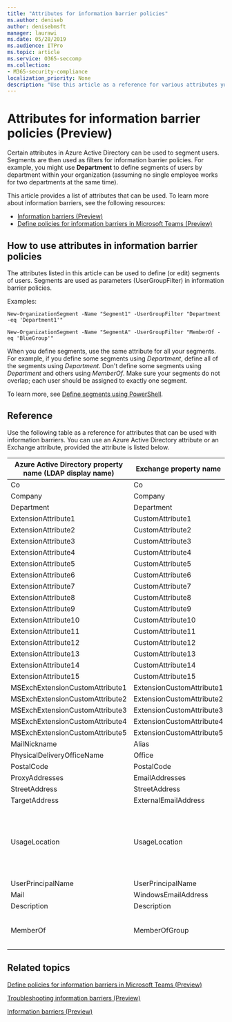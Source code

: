 ```yaml
---
title: "Attributes for information barrier policies"
ms.author: deniseb
author: denisebmsft
manager: laurawi
ms.date: 05/28/2019
ms.audience: ITPro
ms.topic: article
ms.service: O365-seccomp
ms.collection:
- M365-security-compliance
localization_priority: None
description: "Use this article as a reference for various attributes you can use in information barrier policies."
---
```


# Attributes for information barrier policies (Preview)

Certain attributes in Azure Active Directory can be used to segment users. Segments are then used as filters for information barrier policies. For example, you might use **Department** to define segments of users by department within your organization (assuming no single employee works for two departments at the same time). 

This article provides a list of attributes that can be used. To learn more about information barriers, see the following resources:
- [Information barriers (Preview)](information-barriers.md)
- [Define policies for information barriers in Microsoft Teams (Preview)](information-barriers-policies.md)

## How to use attributes in information barrier policies

The attributes listed in this article can be used to define (or edit) segments of users. Segments are used as parameters (UserGroupFilter) in information barrier policies.

Examples:

`New-OrganizationSegment -Name "Segment1" -UserGroupFilter "Department -eq 'Department1'"`

`New-OrganizationSegment -Name "SegmentA" -UserGroupFilter "MemberOf -eq 'BlueGroup'"`

When you define segments, use the same attribute for all your segments. For example, if you define some segments using *Department*, define all of the segments using *Department*. Don't define some segments using *Department* and others using *MemberOf*. Make sure your segments do not overlap; each user should be assigned to exactly one segment. 

To learn more, see [Define segments using PowerShell](information-barriers-policies.md#define-segments-using-powershell).

## Reference

Use the following table as a reference for attributes that can be used with information barriers. You can use an Azure Active Directory attribute or an Exchange attribute, provided the attribute is listed below.

|Azure Active Directory property name (LDAP display name)  |Exchange property name  |Value type  |
|---------|---------|---------|
|Co       | Co        | String        |
|Company     |Company         |String         |
|Department     |Department         |String         |
|ExtensionAttribute1 |CustomAttribute1 |String |
|ExtensionAttribute2 |CustomAttribute2 |String |
|ExtensionAttribute3 |CustomAttribute3 |String |
|ExtensionAttribute4 |CustomAttribute4 |String |
|ExtensionAttribute5 |CustomAttribute5 |String |
|ExtensionAttribute6 |CustomAttribute6 |String |
|ExtensionAttribute7 |CustomAttribute7 |String |
|ExtensionAttribute8 |CustomAttribute8 |String |
|ExtensionAttribute9 |CustomAttribute9 |String |
|ExtensionAttribute10 |CustomAttribute10 |String |
|ExtensionAttribute11 |CustomAttribute11 |String |
|ExtensionAttribute12 |CustomAttribute12 |String |
|ExtensionAttribute13 |CustomAttribute13 |String |
|ExtensionAttribute14 |CustomAttribute14 |String |
|ExtensionAttribute15 |CustomAttribute15 |String |
|MSExchExtensionCustomAttribute1 |ExtensionCustomAttribute1 |String |
|MSExchExtensionCustomAttribute2 |ExtensionCustomAttribute2 |String |
|MSExchExtensionCustomAttribute3 |ExtensionCustomAttribute3 |String |
|MSExchExtensionCustomAttribute4 |ExtensionCustomAttribute4 |String |
|MSExchExtensionCustomAttribute5 |ExtensionCustomAttribute5 |String |
|MailNickname |Alias |String |
|PhysicalDeliveryOfficeName |Office |String |
|PostalCode |PostalCode |String |
|ProxyAddresses |EmailAddresses |String |
|StreetAddress |StreetAddress |String |
|TargetAddress |ExternalEmailAddress |String |
|UsageLocation |UsageLocation |A valid two-letter country/region ISO 3166 value, or the corresponding display name (for example, US or UnitedStates). For more information, see [Country Codes - ISO 3166](https://go.microsoft.com/fwlink/p/?linkid=213779). |
|UserPrincipalName	|UserPrincipalName	|String |
|Mail	|WindowsEmailAddress	|String |
|Description	|Description	|String |
|MemberOf	|MemberOfGroup	|String (can be DistinguishedName, ExternalDirectoryObjectId or ProxyAddress)|

## Related topics

[Define policies for information barriers in Microsoft Teams (Preview)](information-barriers-policies.md)

[Troubleshooting information barriers (Preview)](information-barriers-troubleshooting.md)

[Information barriers (Preview)](information-barriers.md)



